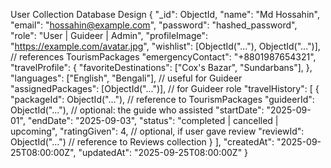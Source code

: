 User Collection Database Design
{
"\_id": ObjectId,
"name": "Md Hossahin",
"email": "hossahin@example.com",
"password": "hashed_password",
"role": "User | Guideer | Admin",
"profileImage": "https://example.com/avatar.jpg",
"wishlist": [ObjectId("..."), ObjectId("...")], // references TourismPackages
"emergencyContact": "+8801987654321",
"travelProfile": {
"favoriteDestinations": ["Cox's Bazar", "Sundarbans"],
},
"languages": ["English", "Bengali"], // useful for Guideer
"assignedPackages": [ObjectId("...")], // for Guideer role
"travelHistory": [
{
"packageId": ObjectId("..."), // reference to TourismPackages
"guideerId": ObjectId("..."), // optional: the guide who assisted
"startDate": "2025-09-01",
"endDate": "2025-09-03",
"status": "completed | cancelled | upcoming",
"ratingGiven": 4, // optional, if user gave review
"reviewId": ObjectId("...") // reference to Reviews collection
}
],
"createdAt": "2025-09-25T08:00:00Z",
"updatedAt": "2025-09-25T08:00:00Z"
}
